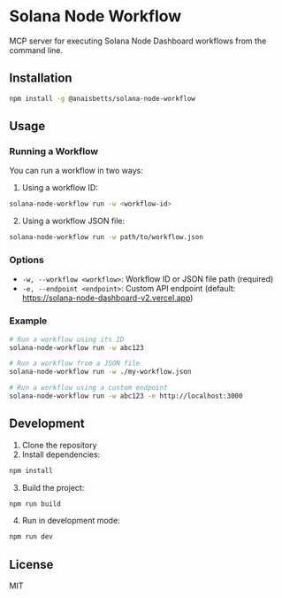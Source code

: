 # Solana Node Workflow

MCP server for executing Solana Node Dashboard workflows from the command line.

## Installation

```bash
npm install -g @anaisbetts/solana-node-workflow
```

## Usage

### Running a Workflow

You can run a workflow in two ways:

1. Using a workflow ID:
```bash
solana-node-workflow run -w <workflow-id>
```

2. Using a workflow JSON file:
```bash
solana-node-workflow run -w path/to/workflow.json
```

### Options

- `-w, --workflow <workflow>`: Workflow ID or JSON file path (required)
- `-e, --endpoint <endpoint>`: Custom API endpoint (default: https://solana-node-dashboard-v2.vercel.app)

### Example

```bash
# Run a workflow using its ID
solana-node-workflow run -w abc123

# Run a workflow from a JSON file
solana-node-workflow run -w ./my-workflow.json

# Run a workflow using a custom endpoint
solana-node-workflow run -w abc123 -e http://localhost:3000
```

## Development

1. Clone the repository
2. Install dependencies:
```bash
npm install
```

3. Build the project:
```bash
npm run build
```

4. Run in development mode:
```bash
npm run dev
```

## License

MIT 